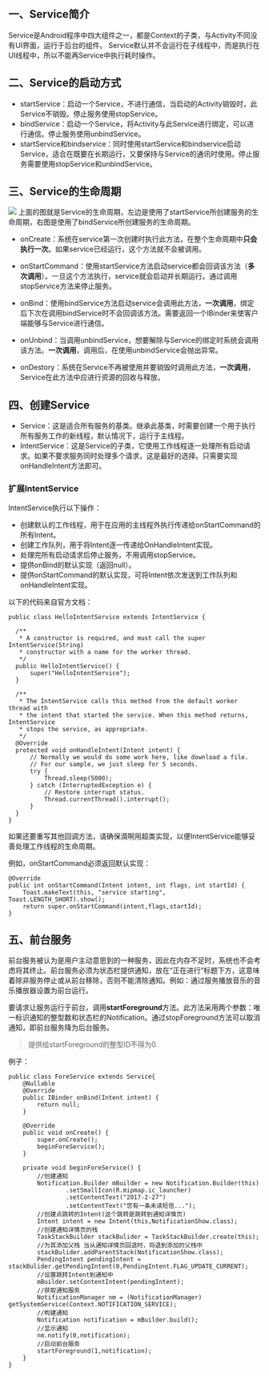 ## 一、Service简介 ##
Service是Android程序中四大组件之一，都是Context的子类，与Activity不同没有UI界面，运行于后台的组件。
Service默认并不会运行在子线程中，而是执行在UI线程中，所以不能再Service中执行耗时操作。

## 二、Service的启动方式 ##
- startService：启动一个Service，不进行通信，当启动的Activity销毁时，此Service不销毁。停止服务使用stopService。
- bindService：启动一个Service，将Activity与此Service进行绑定，可以进行通信。停止服务使用unbindService。
- startService和bindservice：同时使用startService和bindservice启动Service，适合在既要在长期运行，又要保持与Service的通讯时使用。停止服务需要使用stopService和unbindService。


## 三、Service的生命周期 ##
![](https://i.imgur.com/60cfagw.png)
上面的图就是Service的生命周期，左边是使用了startService所创建服务的生命周期，右图是使用了bindService所创建服务的生命周期。

- onCreate：系统在service第一次创建时执行此方法，在整个生命周期中**只会执行一次**。如果service已经运行，这个方法就不会被调用。

- onStartCommand：使用startService方法启动service都会回调该方法（**多次调用**）。一旦这个方法执行，service就会启动并长期运行。通过调用stopService方法来停止服务。

- onBind：使用bindService方法启动service会调用此方法，**一次调用**，绑定后下次在调用bindService时不会回调该方法。需要返回一个IBinder来使客户端能够与Service进行通信。

- onUnbind：当调用unbindService，想要解除与Service的绑定时系统会调用该方法。**一次调用**，调用后，在使用unbindService会抛出异常。

- onDestory：系统在Service不再被使用并要销毁时调用此方法，**一次调用**，Service在此方法中应进行资源的回收与释放。

## 四、创建Service ##

- Service：这是适合所有服务的基类。继承此基类，时需要创建一个用于执行所有服务工作的新线程，默认情况下，运行于主线程。
- IntentService：这是Service的子类，它使用工作线程逐一处理所有启动请求。如果不要求服务同时处理多个请求，这是最好的选择。只需要实现onHandleIntent方法即可。

### 扩展IntentService ###

IntentService执行以下操作：
- 创建默认的工作线程，用于在应用的主线程外执行传递给onStartCommand的所有Intent。
- 创建工作队列，用于将Intent逐一传递给OnHandleIntent实现。
- 处理完所有启动请求后停止服务，不用调用stopService。
- 提供onBind的默认实现（返回null）。
- 提供onStartCommand的默认实现，可将Intent依次发送到工作队列和onHandleIntent实现。

以下的代码来自官方文档：
```
public class HelloIntentService extends IntentService {

  /**
   * A constructor is required, and must call the super IntentService(String)
   * constructor with a name for the worker thread.
   */
  public HelloIntentService() {
      super("HelloIntentService");
  }

  /**
   * The IntentService calls this method from the default worker thread with
   * the intent that started the service. When this method returns, IntentService
   * stops the service, as appropriate.
   */
  @Override
  protected void onHandleIntent(Intent intent) {
      // Normally we would do some work here, like download a file.
      // For our sample, we just sleep for 5 seconds.
      try {
          Thread.sleep(5000);
      } catch (InterruptedException e) {
          // Restore interrupt status.
          Thread.currentThread().interrupt();
      }
  }
}
```

如果还要重写其他回调方法，请确保滴啊用超类实现，以便IntentService能够妥善处理工作线程的生命周期。

例如，onStartCommand必须返回默认实现：
```
@Override
public int onStartCommand(Intent intent, int flags, int startId) {
    Toast.makeText(this, "service starting", Toast.LENGTH_SHORT).show();
    return super.onStartCommand(intent,flags,startId);
}
```
## 五、前台服务 ##
前台服务被认为是用户主动意思到的一种服务，因此在内存不足时，系统也不会考虑将其终止。前台服务必须为状态栏提供通知，放在“正在进行”标题下方，这意味着除非服务停止或从前台移除，否则不能清除通知。例如：通过服务播放音乐的音乐播放器设置为前台运行。

要请求让服务运行于前台，调用**startForeground**方法。此方法采用两个参数：唯一标识通知的整型数和状态栏的Notification。通过stopForeground方法可以取消通知，即前台服务降为后台服务。

> 提供给startForeground的整型ID不得为0.

例子：
```
public class ForeService extends Service{
    @Nullable
    @Override
    public IBinder onBind(Intent intent) {
        return null;
    }

    @Override
    public void onCreate() {
        super.onCreate();
        beginForeService();
    }

    private void beginForeService() {
        //创建通知
        Notification.Builder mBuilder = new Notification.Builder(this)
                .setSmallIcon(R.mipmap.ic_launcher)
                .setContentText("2017-2-27")
                .setContentText("您有一条未读短信...");
        //创建点跳转的Intent(这个跳转是跳转到通知详情页)
        Intent intent = new Intent(this,NotificationShow.class);
        //创建通知详情页的栈
        TaskStackBuilder stackBulider = TaskStackBuilder.create(this);
        //为其添加父栈 当从通知详情页回退时，将退到添加的父栈中
        stackBulider.addParentStack(NotificationShow.class);
        PendingIntent pendingIntent = stackBulider.getPendingIntent(0,PendingIntent.FLAG_UPDATE_CURRENT);
        //设置跳转Intent到通知中
        mBuilder.setContentIntent(pendingIntent);
        //获取通知服务
        NotificationManager nm = (NotificationManager) getSystemService(Context.NOTIFICATION_SERVICE);
        //构建通知
        Notification notification = mBuilder.build();
        //显示通知
        nm.notify(0,notification);
        //启动前台服务
        startForeground(1,notification);
    }
}
```


